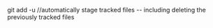 git add -u      //automatically stage tracked files -- including deleting the previously tracked files